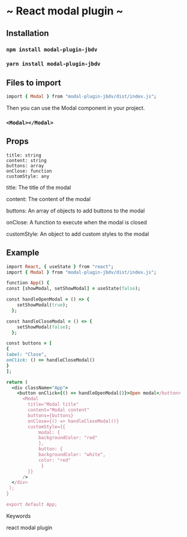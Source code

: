 # ~ React modal plugin ~

## Installation

### `npm install modal-plugin-jbdv`

### `yarn install modal-plugin-jbdv`

## Files to import

```ruby
import { Modal } from "modal-plugin-jbdv/dist/index.js";
```

Then you can use the Modal component in your project.

### `<Modal></Modal>`

## Props

```
title: string
content: string
buttons: array
onClose: function
customStyle: any
```

title: The title of the modal

content: The content of the modal

buttons: An array of objects to add buttons to the modal

onClose: A function to execute when the modal is closed

customStyle: An object to add custom styles to the modal

## Example

```ruby
import React, { useState } from "react";
import { Modal } from "modal-plugin-jbdv/dist/index.js";

function App() {
const [showModal, setShowModal] = useState(false);

const handleOpenModal = () => {
    setShowModal(true);
  };

const handleCloseModal = () => {
    setShowModal(false);
  };

const buttons = [
{
label: "Close",
onClick: () => handleCloseModal()
}
];

return (
  <div className="App">
    <button onClick={() => handleOpenModal()}>Open modal</button>
      <Modal
        title="Modal title"
        content="Modal content"
        buttons={buttons}
        onClose={() => handleCloseModal()}
        customStyle={{
            modal: {
            backgroundColor: "red"
            },
            button: {
            backgroundColor: "white",
            color: "red"
             }
        }}
      />
  </div>
 );
}

export default App;
```

Keywords

react modal plugin

